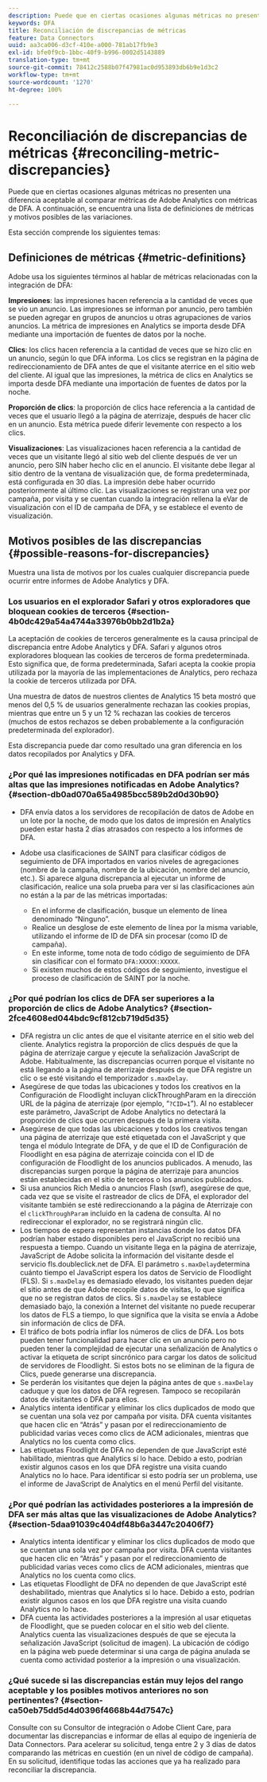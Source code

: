 ```yaml
---
description: Puede que en ciertas ocasiones algunas métricas no presenten una diferencia aceptable al comparar métricas de Adobe Analytics con métricas de DFA. A continuación, se encuentra una lista de definiciones de métricas y motivos posibles de las variaciones.
keywords: DFA
title: Reconciliación de discrepancias de métricas
feature: Data Connectors
uuid: aa3ca006-d3cf-410e-a000-781ab17fb9e3
exl-id: bfe0f9cb-1bbc-40f9-b996-0002d5143889
translation-type: tm+mt
source-git-commit: 78412c2588b07f47981ac0d953893db6b9e1d3c2
workflow-type: tm+mt
source-wordcount: '1270'
ht-degree: 100%

---
```


# Reconciliación de discrepancias de métricas {#reconciling-metric-discrepancies}

Puede que en ciertas ocasiones algunas métricas no presenten una diferencia aceptable al comparar métricas de Adobe Analytics con métricas de DFA. A continuación, se encuentra una lista de definiciones de métricas y motivos posibles de las variaciones.

Esta sección comprende los siguientes temas:

## Definiciones de métricas {#metric-definitions}

Adobe usa los siguientes términos al hablar de métricas relacionadas con la integración de DFA:

**Impresiones**: las impresiones hacen referencia a la cantidad de veces que se vio un anuncio. Las impresiones se informan por anuncio, pero también se pueden agregar en grupos de anuncios u otras agrupaciones de varios anuncios. La métrica de impresiones en Analytics se importa desde DFA mediante una importación de fuentes de datos por la noche.

**Clics**: los clics hacen referencia a la cantidad de veces que se hizo clic en un anuncio, según lo que DFA informa. Los clics se registran en la página de redireccionamiento de DFA antes de que el visitante aterrice en el sitio web del cliente. Al igual que las impresiones, la métrica de clics en Analytics se importa desde DFA mediante una importación de fuentes de datos por la noche.

**Proporción de clics**: la proporción de clics hace referencia a la cantidad de veces que el usuario llegó a la página de aterrizaje, después de hacer clic en un anuncio. Esta métrica puede diferir levemente con respecto a los clics.

**Visualizaciones**: Las visualizaciones hacen referencia a la cantidad de veces que un visitante llegó al sitio web del cliente después de ver un anuncio, pero SIN haber hecho clic en el anuncio. El visitante debe llegar al sitio dentro de la ventana de visualización que, de forma predeterminada, está configurada en 30 días. La impresión debe haber ocurrido posteriormente al último clic. Las visualizaciones se registran una vez por campaña, por visita y se cuentan cuando la integración rellena la eVar de visualización con el ID de campaña de DFA, y se establece el evento de visualización.

## Motivos posibles de las discrepancias {#possible-reasons-for-discrepancies}

Muestra una lista de motivos por los cuales cualquier discrepancia puede ocurrir entre informes de Adobe Analytics y DFA.

### Los usuarios en el explorador Safari y otros exploradores que bloquean cookies de terceros {#section-4b0dc429a54a4744a33976b0bb2d1b2a}

La aceptación de cookies de terceros generalmente es la causa principal de discrepancia entre Adobe Analytics y DFA. Safari y algunos otros exploradores bloquean las cookies de terceros de forma predeterminada. Esto significa que, de forma predeterminada, Safari acepta la cookie propia utilizada por la mayoría de las implementaciones de Analytics, pero rechaza la cookie de terceros utilizada por DFA.

Una muestra de datos de nuestros clientes de Analytics 15 beta mostró que menos del 0,5 % de usuarios generalmente rechazan las cookies propias, mientras que entre un 5 y un 12 % rechazan las cookies de terceros (muchos de estos rechazos se deben probablemente a la configuración predeterminada del explorador).

Esta discrepancia puede dar como resultado una gran diferencia en los datos recopilados por Analytics y DFA.

### ¿Por qué las impresiones notificadas en DFA podrían ser más altas que las impresiones notificadas en Adobe Analytics?  {#section-db0ad070a65a4985bcc589b2d0d30b90}

* DFA envía datos a los servidores de recopilación de datos de Adobe en un lote por la noche, de modo que los datos de impresión en Analytics pueden estar hasta 2 días atrasados con respecto a los informes de DFA.
* Adobe usa clasificaciones de SAINT para clasificar códigos de seguimiento de DFA importados en varios niveles de agregaciones (nombre de la campaña, nombre de la ubicación, nombre del anuncio, etc.). Si aparece alguna discrepancia al ejecutar un informe de clasificación, realice una sola prueba para ver si las clasificaciones aún no están a la par de las métricas importadas:

   * En el informe de clasificación, busque un elemento de línea denominado “Ninguno”.
   * Realice un desglose de este elemento de línea por la misma variable, utilizando el informe de ID de DFA sin procesar (como ID de campaña).
   * En este informe, tome nota de todo código de seguimiento de DFA sin clasificar con el formato `DFA:XXXXX:XXXXX`.
   * Si existen muchos de estos códigos de seguimiento, investigue el proceso de clasificación de SAINT por la noche.

### ¿Por qué podrían los clics de DFA ser superiores a la proporción de clics de Adobe Analytics?  {#section-2fce4608ed044bdc9cf812cb719d5d35}

* DFA registra un clic antes de que el visitante aterrice en el sitio web del cliente. Analytics registra la proporción de clics después de que la página de aterrizaje cargue y ejecute la señalización JavaScript de Adobe. Habitualmente, las discrepancias ocurren porque el visitante no está llegando a la página de aterrizaje después de que DFA registre un clic o se esté visitando el temporizador `s.maxDelay`.
* Asegúrese de que todas las ubicaciones y todos los creativos en la Configuración de Floodlight incluyan clickThroughParam en la dirección URL de la página de aterrizaje (por ejemplo, “`?CID=1`”). Al no establecer este parámetro, JavaScript de Adobe Analytics no detectará la proporción de clics que ocurren después de la primera visita.
* Asegúrese de que todas las ubicaciones y todos los creativos tengan una página de aterrizaje que esté etiquetada con el JavaScript y que tenga el módulo Integrate de DFA, y de que el ID de Configuración de Floodlight en esa página de aterrizaje coincida con el ID de configuración de Floodlight de los anuncios publicados. A menudo, las discrepancias surgen porque la página de aterrizaje para anuncios están establecidas en el sitio de terceros o los anuncios publicados.
* Si usa anuncios Rich Media o anuncios Flash (swf), asegúrese de que, cada vez que se visite el rastreador de clics de DFA, el explorador del visitante también se esté redireccionando a la página de Aterrizaje con el `clickThroughParam` incluido en la cadena de consulta. Al no redireccionar el explorador, no se registrará ningún clic.
* Los tiempos de espera representan instancias donde los datos DFA podrían haber estado disponibles pero el JavaScript no recibió una respuesta a tiempo. Cuando un visitante llega en la página de aterrizaje, JavaScript de Adobe solicita la información del visitante desde el servicio fls.doubleclick.net de DFA. El parámetro `s.maxDelay`determina cuánto tiempo el JavaScript espera los datos de Servicio de Floodlight (FLS). Si `s.maxDelay` es demasiado elevado, los visitantes pueden dejar el sitio antes de que Adobe recopile datos de visitas, lo que significa que no se registran datos de clics. Si `s.maxDelay` se establece demasiado bajo, la conexión a Internet del visitante no puede recuperar los datos de FLS a tiempo, lo que significa que la visita se envía a Adobe sin información de clics de DFA.
* El tráfico de bots podría inflar los números de clics de DFA. Los bots pueden tener funcionalidad para hacer clic en un anuncio pero no pueden tener la complejidad de ejecutar una señalización de Analytics o activar la etiqueta de script sincrónico para cargar los datos de solicitud de servidores de Floodlight. Si estos bots no se eliminan de la figura de Clics, puede generarse una discrepancia.
* Se perderán los visitantes que dejen la página antes de que `s.maxDelay` caduque y que los datos de DFA regresen. Tampoco se recopilarán datos de visitantes o DFA para ellos.
* Analytics intenta identificar y eliminar los clics duplicados de modo que se cuentan una sola vez por campaña por visita. DFA cuenta visitantes que hacen clic en “Atrás” y pasan por el redireccionamiento de publicidad varias veces como clics de ACM adicionales, mientras que Analytics no los cuenta como clics.
* Las etiquetas Floodlight de DFA no dependen de que JavaScript esté habilitado, mientras que Analytics sí lo hace. Debido a esto, podrían existir algunos casos en los que DFA registre una visita cuando Analytics no lo hace. Para identificar si esto podría ser un problema, use el informe de JavaScript de Analytics en el menú Perfil del visitante.

### ¿Por qué podrían las actividades posteriores a la impresión de DFA ser más altas que las visualizaciones de Adobe Analytics?  {#section-5daa91039c404df48b6a3447c20406f7}

* Analytics intenta identificar y eliminar los clics duplicados de modo que se cuentan una sola vez por campaña por visita. DFA cuenta visitantes que hacen clic en “Atrás” y pasan por el redireccionamiento de publicidad varias veces como clics de ACM adicionales, mientras que Analytics no los cuenta como clics.
* Las etiquetas Floodlight de DFA no dependen de que JavaScript esté deshabilitado, mientras que Analytics sí lo hace. Debido a esto, podrían existir algunos casos en los que DFA registre una visita cuando Analytics no lo hace.
* DFA cuenta las actividades posteriores a la impresión al usar etiquetas de Floodlight, que se pueden colocar en el sitio web del cliente. Analytics cuenta las visualizaciones después de que se ejecuta la señalización JavaScript (solicitud de imagen). La ubicación de código en la página web puede determinar si una carga de página anulada se cuenta como actividad posterior a la impresión o una visualización.

### ¿Qué sucede si las discrepancias están muy lejos del rango aceptable y los posibles motivos anteriores no son pertinentes?  {#section-ca50eb75dd5d4d0396f4668b44d7547c}

Consulte con su Consultor de integración o Adobe Client Care, para documentar las discrepancias e informar de ellas al equipo de ingeniería de Data Connectors. Para acelerar su solicitud, tenga entre 2 y 3 días de datos comparando las métricas en cuestión (en un nivel de código de campaña). En su solicitud, identifique todas las acciones que ya ha realizado para reconciliar la discrepancia.
